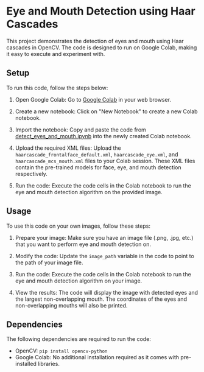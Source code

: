 # Eye and Mouth Detection using Haar Cascades

This project demonstrates the detection of eyes and mouth using Haar cascades in OpenCV. The code is designed to run on Google Colab, making it easy to execute and experiment with.

## Setup

To run this code, follow the steps below:

1. Open Google Colab: Go to [Google Colab](https://colab.research.google.com) in your web browser.

2. Create a new notebook: Click on "New Notebook" to create a new Colab notebook.

3. Import the notebook: Copy and paste the code from [detect_eyes_and_mouth.ipynb](detect_eyes_and_mouth.ipynb) into the newly created Colab notebook.

4. Upload the required XML files: Upload the `haarcascade_frontalface_default.xml`, `haarcascade_eye.xml`, and `haarcascade_mcs_mouth.xml` files to your Colab session. These XML files contain the pre-trained models for face, eye, and mouth detection respectively.

5. Run the code: Execute the code cells in the Colab notebook to run the eye and mouth detection algorithm on the provided image.

## Usage

To use this code on your own images, follow these steps:

1. Prepare your image: Make sure you have an image file (.png, .jpg, etc.) that you want to perform eye and mouth detection on.

2. Modify the code: Update the `image_path` variable in the code to point to the path of your image file.

3. Run the code: Execute the code cells in the Colab notebook to run the eye and mouth detection algorithm on your image.

4. View the results: The code will display the image with detected eyes and the largest non-overlapping mouth. The coordinates of the eyes and non-overlapping mouths will also be printed.

## Dependencies

The following dependencies are required to run the code:

- OpenCV: `pip install opencv-python`
- Google Colab: No additional installation required as it comes with pre-installed libraries.


